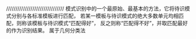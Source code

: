 ///////////////////////////////
模式识别中的一个最原始、最基本的方法，它将待识模式分别与各标准模板进行匹配，
若某一模板与待识模式的绝大多数单元均相匹配，则称该模板与待识模式“匹配得好”，
反之则称“匹配得不好”，并取匹配最好的作为识别结果。
属于几何分类法
